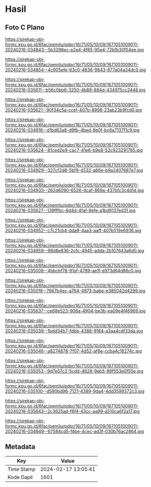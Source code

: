 # Hasil

## Foto C Plano

https://sirekap-obj-formc.kpu.go.id/6fac/pemilu/pdpr/16/71/05/10/09/1671051009011-20240216-034843--5b3298ec-e2e4-4f65-95e4-72b1b30f54ee.jpg

https://sirekap-obj-formc.kpu.go.id/6fac/pemilu/pdpr/16/71/05/10/09/1671051009011-20240216-034854--4c905efe-63c0-4836-9843-877a04a34dc0.jpg

https://sirekap-obj-formc.kpu.go.id/6fac/pemilu/pdpr/16/71/05/10/09/1671051009011-20240216-035611--b56c0bb6-3250-4b88-884d-434975cc2448.jpg

https://sirekap-obj-formc.kpu.go.id/6fac/pemilu/pdpr/16/71/05/10/09/1671051009011-20240216-035621--90f34c5a-ccef-407b-8998-23ab23b9fcd0.jpg

https://sirekap-obj-formc.kpu.go.id/6fac/pemilu/pdpr/16/71/05/10/09/1671051009011-20240216-034916--d1bd62a8-d9fb-4bed-8e0f-bc6a7137f1c9.jpg

https://sirekap-obj-formc.kpu.go.id/6fac/pemilu/pdpr/16/71/05/10/09/1671051009011-20240216-035624--81ced2e9-cac7-41e6-b9e8-52c923291785.jpg

https://sirekap-obj-formc.kpu.go.id/6fac/pemilu/pdpr/16/71/05/10/09/1671051009011-20240216-034929--327cf2d8-5bf9-4532-a66e-b9a2407687e7.jpg

https://sirekap-obj-formc.kpu.go.id/6fac/pemilu/pdpr/16/71/05/10/09/1671051009011-20240216-034933--262d6090-6526-4caf-869a-437bfc3c4d1d.jpg

https://sirekap-obj-formc.kpu.go.id/6fac/pemilu/pdpr/16/71/05/10/09/1671051009011-20240216-035627--139fffbc-6d4d-4faf-9efe-a1bd9137ed31.jpg

https://sirekap-obj-formc.kpu.go.id/6fac/pemilu/pdpr/16/71/05/10/09/1671051009011-20240216-034952--c7c21cb4-dda9-4aa3-aaff-407b519e6936.jpg

https://sirekap-obj-formc.kpu.go.id/6fac/pemilu/pdpr/16/71/05/10/09/1671051009011-20240216-034959--98d8e836-2cfc-4945-adda-2b107643a6d0.jpg

https://sirekap-obj-formc.kpu.go.id/6fac/pemilu/pdpr/16/71/05/10/09/1671051009011-20240216-035009--4bbcbf78-91af-4789-ae1f-e973d64d86c0.jpg

https://sirekap-obj-formc.kpu.go.id/6fac/pemilu/pdpr/16/71/05/10/09/1671051009011-20240216-035018--7667b4ec-a764-4973-babe-e385042d4299.jpg

https://sirekap-obj-formc.kpu.go.id/6fac/pemilu/pdpr/16/71/05/10/09/1671051009011-20240216-035637--ce68e523-906a-4904-be3b-ea09e4f46969.jpg

https://sirekap-obj-formc.kpu.go.id/6fac/pemilu/pdpr/16/71/05/10/09/1671051009011-20240216-035039--1bdd34b7-fdbb-4388-9184-a3aa4cdf33da.jpg

https://sirekap-obj-formc.kpu.go.id/6fac/pemilu/pdpr/16/71/05/10/09/1671051009011-20240216-035046--a8274878-7f07-4d52-af8e-ccba4c18274c.jpg

https://sirekap-obj-formc.kpu.go.id/6fac/pemilu/pdpr/16/71/05/10/09/1671051009011-20240216-035053--9d7e57c2-5cdd-4628-9eb5-89f553e0f55e.jpg

https://sirekap-obj-formc.kpu.go.id/6fac/pemilu/pdpr/16/71/05/10/09/1671051009011-20240216-035100--d580bd96-7121-4389-9da4-4dd3599372c3.jpg

https://sirekap-obj-formc.kpu.go.id/6fac/pemilu/pdpr/16/71/05/10/09/1671051009011-20240216-035643--2c3625ad-f6f4-43cc-aa99-a510ca6f2a17.jpg

https://sirekap-obj-formc.kpu.go.id/6fac/pemilu/pdpr/16/71/05/10/09/1671051009011-20240216-034849--67584cd5-f4be-4cec-ad3f-030b76ac2864.jpg


## Metadata

| Key        | Value               |
| ---------- | ------------------- |
| Time Stamp | 2024-02-17 13:05:41 |
| Kode Dapil | 1601                |



